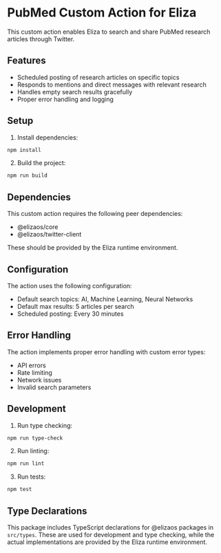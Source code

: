 # PubMed Custom Action for Eliza

This custom action enables Eliza to search and share PubMed research articles through Twitter.

## Features

- Scheduled posting of research articles on specific topics
- Responds to mentions and direct messages with relevant research
- Handles empty search results gracefully
- Proper error handling and logging

## Setup

1. Install dependencies:
```bash
npm install
```

2. Build the project:
```bash
npm run build
```

## Dependencies

This custom action requires the following peer dependencies:
- @elizaos/core
- @elizaos/twitter-client

These should be provided by the Eliza runtime environment.

## Configuration

The action uses the following configuration:
- Default search topics: AI, Machine Learning, Neural Networks
- Default max results: 5 articles per search
- Scheduled posting: Every 30 minutes

## Error Handling

The action implements proper error handling with custom error types:
- API errors
- Rate limiting
- Network issues
- Invalid search parameters

## Development

1. Run type checking:
```bash
npm run type-check
```

2. Run linting:
```bash
npm run lint
```

3. Run tests:
```bash
npm test
```

## Type Declarations

This package includes TypeScript declarations for @elizaos packages in `src/types`. These are used for development and type checking, while the actual implementations are provided by the Eliza runtime environment.